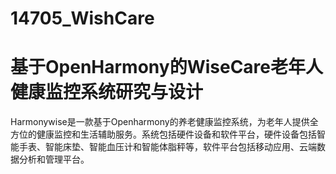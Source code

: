 # 14705_WishCare

# 基于OpenHarmony的WiseCare老年人健康监控系统研究与设计

Harmonywise是一款基于Openharmony的养老健康监控系统，为老年人提供全方位的健康监控和生活辅助服务。系统包括硬件设备和软件平台，硬件设备包括智能手表、智能床垫、智能血压计和智能体脂秤等，软件平台包括移动应用、云端数据分析和管理平台。
